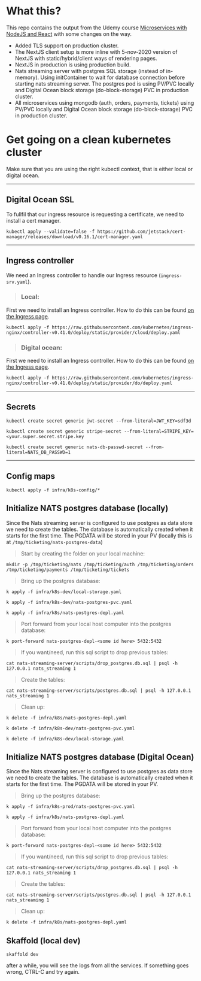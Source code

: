# What this?

This repo contains the output from the Udemy course [Microservices with NodeJS and React](https://www.udemy.com/course/microservices-with-node-js-and-react) with some changes on the way.

+ Added TLS support on production cluster.
+ The NextJS client setup is more inline with 5-nov-2020 version of NextJS with static/hybrid/client ways of rendering pages.
+ NextJS in production is using production build.
+ Nats streaming server with postgres SQL storage (instead of in-memory). Using initContainer to wait for database connection before starting nats streaming server. The postgres pod is using PV/PVC locally and Digital Ocean block storage (do-block-storage) PVC in production cluster.
+ All microservices using mongodb (auth, orders, payments, tickets) using PV/PVC locally and Digital Ocean block storage (do-block-storage) PVC in production cluster.

# Get going on a clean kubernetes cluster

Make sure that you are using the right kubectl context, that is either local or digital ocean.

---
## Digital Ocean SSL

To fullfil that our ingress resource is requesting a certificate, we need to install a cert manager.

```kubectl apply --validate=false -f https://github.com/jetstack/cert-manager/releases/download/v0.16.1/cert-manager.yaml```

---
## Ingress controller

We need an Ingress controller to handle our Ingress resource (```ingress-srv.yaml```).

> ### Local: 

First we need to install an Ingress controller. How to do this can be found [on the Ingress page](https://kubernetes.github.io/ingress-nginx/deploy/#docker-for-mac).

```kubectl apply -f https://raw.githubusercontent.com/kubernetes/ingress-nginx/controller-v0.41.0/deploy/static/provider/cloud/deploy.yaml```

> ### Digital ocean: 

First we need to install an Ingress controller. How to do this can be found [on the Ingress page](https://kubernetes.github.io/ingress-nginx/deploy/#digital-ocean).

```kubectl apply -f https://raw.githubusercontent.com/kubernetes/ingress-nginx/controller-v0.41.0/deploy/static/provider/do/deploy.yaml```


---
## Secrets

```kubectl create secret generic jwt-secret --from-literal=JWT_KEY=sdf3d```

```kubectl create secret generic stripe-secret --from-literal=STRIPE_KEY=<your.super.secret.stripe.key```

```kubectl create secret generic nats-db-passwd-secret --from-literal=NATS_DB_PASSWD=1```


---
## Config maps

```kubectl apply -f infra/k8s-config/*```


## Initialize NATS postgres database (locally)

Since the Nats streaming server is configured to use postgres as data store we need to create the tables. The database is automatically created when it starts for the first time. The PGDATA will be stored in your PV (locally this is at ```/tmp/ticketing/nats-postgres-data```)

> Start by creating the folder on your local machine:

```mkdir -p /tmp/ticketing/nats /tmp/ticketing/auth /tmp/ticketing/orders /tmp/ticketing/payments /tmp/ticketing/tickets```


> Bring up the postgres database:

```k apply -f infra/k8s-dev/local-storage.yaml```

```k apply -f infra/k8s-dev/nats-postgres-pvc.yaml```

```k apply -f infra/k8s/nats-postgres-depl.yaml```

> Port forward from your local host computer into the postgres database:

```k port-forward nats-postgres-depl-<some id here> 5432:5432```

> If you want/need, run this sql script to drop previous tables:

```cat nats-streaming-server/scripts/drop_postgres.db.sql | psql -h 127.0.0.1 nats_streaming 1```

> Create the tables:

```cat nats-streaming-server/scripts/postgres.db.sql | psql -h 127.0.0.1 nats_streaming 1```

> Clean up:

```k delete -f infra/k8s/nats-postgres-depl.yaml```

```k delete -f infra/k8s-dev/nats-postgres-pvc.yaml```

```k delete -f infra/k8s-dev/local-storage.yaml```


## Initialize NATS postgres database (Digital Ocean)

Since the Nats streaming server is configured to use postgres as data store we need to create the tables. The database is automatically created when it starts for the first time. The PGDATA will be stored in your PV.

> Bring up the postgres database:

```k apply -f infra/k8s-prod/nats-postgres-pvc.yaml```

```k apply -f infra/k8s/nats-postgres-depl.yaml```

> Port forward from your local host computer into the postgres database:

```k port-forward nats-postgres-depl-<some id here> 5432:5432```

> If you want/need, run this sql script to drop previous tables:

```cat nats-streaming-server/scripts/drop_postgres.db.sql | psql -h 127.0.0.1 nats_streaming 1```

> Create the tables:

```cat nats-streaming-server/scripts/postgres.db.sql | psql -h 127.0.0.1 nats_streaming 1```

> Clean up:

```k delete -f infra/k8s/nats-postgres-depl.yaml```

## Skaffold (local dev)

```skaffold dev```

after a while, you will see the logs from all the services. If something goes wrong, CTRL-C and try again.